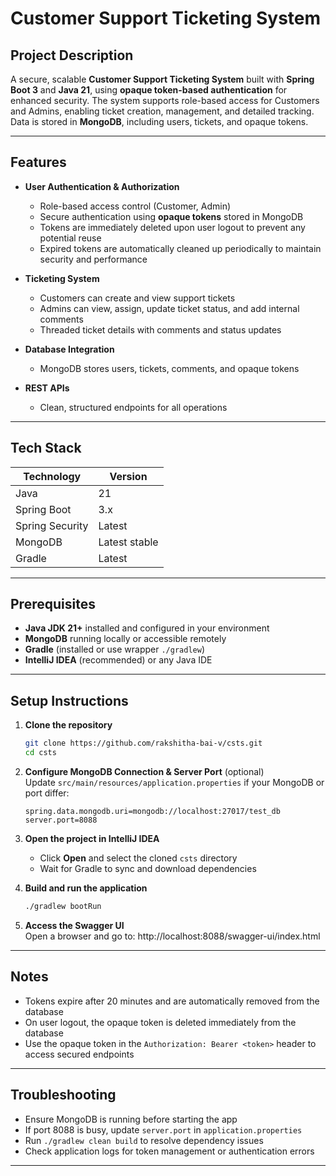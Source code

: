 # Customer Support Ticketing System

## Project Description
A secure, scalable **Customer Support Ticketing System** built with **Spring Boot 3** and **Java 21**, using **opaque token-based authentication** for enhanced security. 
The system supports role-based access for Customers and Admins, enabling ticket creation, management, and detailed tracking. Data is stored in **MongoDB**, including users, tickets, and opaque tokens.

---

## Features

- **User Authentication & Authorization**
  - Role-based access control (Customer, Admin)
  - Secure authentication using **opaque tokens** stored in MongoDB
  - Tokens are immediately deleted upon user logout to prevent any potential reuse
  - Expired tokens are automatically cleaned up periodically to maintain security and performance

- **Ticketing System**
  - Customers can create and view support tickets
  - Admins can view, assign, update ticket status, and add internal comments
  - Threaded ticket details with comments and status updates

- **Database Integration**
  - MongoDB stores users, tickets, comments, and opaque tokens

- **REST APIs**
  - Clean, structured endpoints for all operations
    
---

## Tech Stack

| Technology     | Version       |
|----------------|---------------|
| Java           | 21            |
| Spring Boot    | 3.x           |
| Spring Security| Latest        |
| MongoDB        | Latest stable |
| Gradle         | Latest        |

---

## Prerequisites

- **Java JDK 21+** installed and configured in your environment
- **MongoDB** running locally or accessible remotely
- **Gradle** (installed or use wrapper `./gradlew`)
- **IntelliJ IDEA** (recommended) or any Java IDE

---

## Setup Instructions

1. **Clone the repository**
    ```bash
    git clone https://github.com/rakshitha-bai-v/csts.git
    cd csts
    ```

2. **Configure MongoDB Connection & Server Port** (optional)  
   Update `src/main/resources/application.properties` if your MongoDB or port differ:
    ```properties
    spring.data.mongodb.uri=mongodb://localhost:27017/test_db
    server.port=8088
    ```

3. **Open the project in IntelliJ IDEA**  
   - Click **Open** and select the cloned `csts` directory  
   - Wait for Gradle to sync and download dependencies  

4. **Build and run the application**
    ```bash
    ./gradlew bootRun
    ```

5. **Access the Swagger UI**  
   Open a browser and go to: http://localhost:8088/swagger-ui/index.html

---

## Notes

- Tokens expire after 20 minutes and are automatically removed from the database
- On user logout, the opaque token is deleted immediately from the database
- Use the opaque token in the `Authorization: Bearer <token>` header to access secured endpoints

---

## Troubleshooting

- Ensure MongoDB is running before starting the app  
- If port 8088 is busy, update `server.port` in `application.properties`  
- Run `./gradlew clean build` to resolve dependency issues  
- Check application logs for token management or authentication errors  

---
